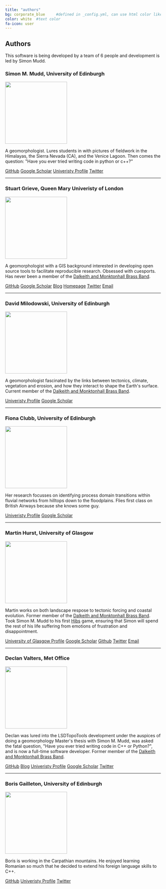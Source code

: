 ```yaml
---
title: "authors"
bg: corporate_blue     #defined in _config.yml, can use html color like '#010101'
color: white  #text color
fa-icon: user
---
```


## Authors

This software is being developed by a team of 6 people and development is led by Simon Mudd.


### Simon M. Mudd, University of Edinburgh

<img src="https://pbs.twimg.com/profile_images/417247814142291968/h98S8s8G_400x400.jpeg" width="200">

A geomorphologist. Lures students in with pictures of fieldwork in the Himalayas, the Sierra Nevada (CA), and the Venice Lagoon. Then comes the question: "Have you ever tried writing code in python or c++?"


[GitHub](http://github.com/simon-m-mudd) [Google Scholar](http://scholar.google.co.uk/citations?user=9iv6l7wAAAAJ&hl=en) [Univeristy Profile](http://www.geos.ed.ac.uk/homes/smudd) [Twitter](https://twitter.com/simonmariusmudd)

****

### Stuart Grieve, Queen Mary Univeristy of London

<img src="https://avatars0.githubusercontent.com/u/10617231?v=3&s=460" width="200">

A geomorphologist with a GIS background interested in developing open source
tools to facilitate reproducible research. Obsessed with cuesports. Has never been a member of the [Dalkeith and Monktonhall Brass Band](http://www.dmbrass.co.uk/).

[GitHub](http://github.com/sgrieve) [Google Scholar](http://scholar.google.co.uk/citations?user=VwQbAzQAAAAJ&hl=en) [Blog](http://swdg.io/blog/) [Homepage](http://swdg.io) [Twitter](https://twitter.com/GIStuart) [Email](mailto:s.grieve@qmul.ac.uk)


****

### David Milodowski, University of Edinburgh

<img src="https://scholar.google.com/citations?view_op=view_photo&user=ay1R3UgAAAAJ&citpid=5" width="200">

A geomorphologist fascinated by the links between tectonics, climate, vegetation and erosion, and how they interact to shape the Earth's surface. Current member of the [Dalkeith and Monktonhall Brass Band](http://www.dmbrass.co.uk/).

[Univeristy Profile](http://www.geos.ed.ac.uk/homes/s1143956/) [Google Scholar](https://scholar.google.com/citations?user=ay1R3UgAAAAJ&hl=en)


****

### Fiona Clubb, University of Edinburgh

<img src="http://www.geos.ed.ac.uk/homes/s0923330/fiona.jpg" width="200">

Her research focusses on identifying process domain transitions within fluvial networks from hilltops down to the floodplains. Flies first class on British Airways because she knows some guy. 

[Univeristy Profile](http://www.geos.ed.ac.uk/homes/s0923330/) [Google Scholar](https://scholar.google.com/citations?user=LnCvUwwAAAAJ&hl=en)

****

### Martin Hurst, University of Glasgow

<img src="https://scholar.google.it/citations?view_op=view_photo&user=9--6x5sAAAAJ&citpid=4" width="200">

Martin works on both landscape respose to tectonic forcing and coastal evolution. Former member of the [Dalkeith and Monktonhall Brass Band](http://www.dmbrass.co.uk/).
Took Simon M. Mudd to his first [Hibs](http://www.hibernianfc.co.uk/) game, ensuring that Simon will spend the rest of his life suffering from emotions of frustration and disappointment.

[University of Glasgow Profile](http://www.gla.ac.uk/schools/ges/staff/martinhurst/) [Google Scholar](https://scholar.google.com/citations?user=9--6x5sAAAAJ&hl=en) [Github](http://github.com/mdhurst1) [Twitter](https://twitter.com/MartinDHurst) [Email](mailto:Martin.Hurst@glasgow.ac.uk)

****

### Declan Valters, Met Office

<img src="https://pbs.twimg.com/profile_images/848271760176893952/4tfmVngP_400x400.jpg" width="200">

Declan was lured into the LSDTopoTools development under the auspices of doing a geomorphology Master's thesis with Simon M. Mudd, was asked the fatal question, "Have you ever tried writing code in C++ or Python?", and is now a full-time software developer. Former member of the [Dalkeith and Monktonhall Brass Band](http://www.dmbrass.co.uk/).

[GitHub](http://github.com/dvalters) [Blog](http://dvalters.github.io) [Univeristy Profile](http://personalpages.manchester.ac.uk/staff/declan.valters/) [Google Scholar](https://scholar.google.com/citations?user=0OIHQmIAAAAJ&hl=en) [Twitter](https://twitter.com/dvalts)

****

### Boris Gailleton, University of Edinburgh

<img src="https://pbs.twimg.com/profile_images/832538889793499137/u7oaJBWn_400x400.jpg" width="200">

Boris is working in the Carpathian mountains. He enjoyed learning Romanian so much that he decided to extend his foreign language skills to C++.

[GitHub](https://github.com/bgailleton) [Univeristy Profile](http://www.ed.ac.uk/geosciences/people/person.html?indv=5391) [Twitter](https://twitter.com/boris_gailleton)

